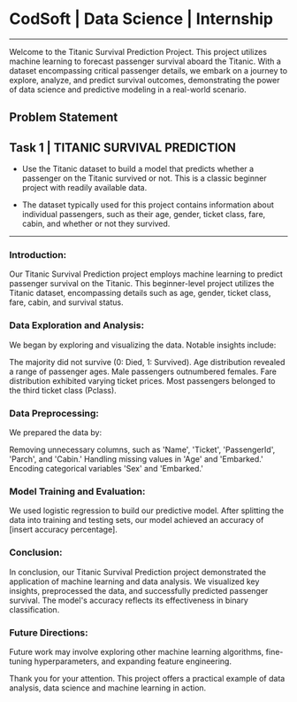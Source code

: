 # CodSoft | Data Science | Internship

---

Welcome to the Titanic Survival Prediction Project. This project utilizes machine learning to forecast passenger survival aboard the Titanic. With a dataset encompassing critical passenger details, we embark on a journey to explore, analyze, and predict survival outcomes, demonstrating the power of data science and predictive modeling in a real-world scenario.

## Problem Statement
## Task 1 | TITANIC SURVIVAL PREDICTION

   - Use the Titanic dataset to build a model that predicts whether a
    passenger on the Titanic survived or not. This is a classic beginner
    project with readily available data.
    
   - The dataset typically used for this project contains information
    about individual passengers, such as their age, gender, ticket
    class, fare, cabin, and whether or not they survived.

---

### Introduction:
Our Titanic Survival Prediction project employs machine learning to predict passenger survival on the Titanic. This beginner-level project utilizes the Titanic dataset, encompassing details such as age, gender, ticket class, fare, cabin, and survival status.

### Data Exploration and Analysis:
We began by exploring and visualizing the data. Notable insights include:

The majority did not survive (0: Died, 1: Survived).
Age distribution revealed a range of passenger ages.
Male passengers outnumbered females.
Fare distribution exhibited varying ticket prices.
Most passengers belonged to the third ticket class (Pclass).

### Data Preprocessing:
We prepared the data by:

Removing unnecessary columns, such as 'Name', 'Ticket', 'PassengerId', 'Parch', and 'Cabin.'
Handling missing values in 'Age' and 'Embarked.'
Encoding categorical variables 'Sex' and 'Embarked.'

### Model Training and Evaluation:
We used logistic regression to build our predictive model. After splitting the data into training and testing sets, our model achieved an accuracy of [insert accuracy percentage].

### Conclusion:
In conclusion, our Titanic Survival Prediction project demonstrated the application of machine learning and data analysis. We visualized key insights, preprocessed the data, and successfully predicted passenger survival. The model's accuracy reflects its effectiveness in binary classification.

### Future Directions:
Future work may involve exploring other machine learning algorithms, fine-tuning hyperparameters, and expanding feature engineering.



Thank you for your attention. This project offers a practical example of data analysis, data science and machine learning in action.
